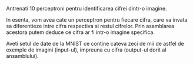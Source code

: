 Antrenati 10 perceptroni pentru identificarea cifrei dintr-o imagine.

In esenta, vom avea cate un perceptron pentru fiecare cifra, care va invata sa diferentieze intre cifra respectiva si restul cifrelor. Prin asamblarea acestora putem deduce ce cifra ar fi intr-o imagine specifica.

Aveti setul de date de la MNIST ce contine cateva zeci de mii de astfel de exemple de imagini (input-ul), impreuna cu cifra (output-ul dorit al ansamblului).